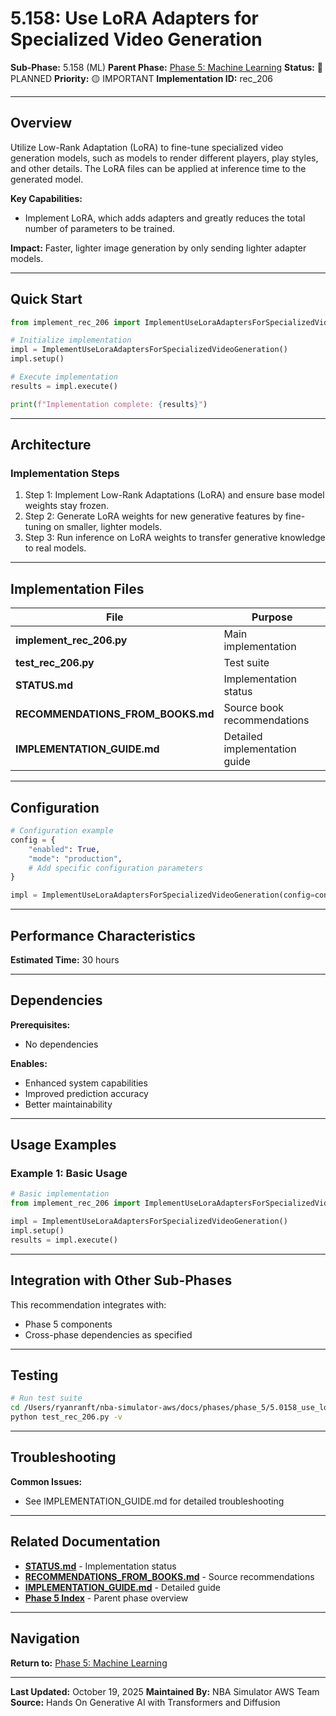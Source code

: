 # 5.158: Use LoRA Adapters for Specialized Video Generation

**Sub-Phase:** 5.158 (ML)
**Parent Phase:** [Phase 5: Machine Learning](../PHASE_5_INDEX.md)
**Status:** 🔵 PLANNED
**Priority:** 🟡 IMPORTANT
**Implementation ID:** rec_206

---

## Overview

Utilize Low-Rank Adaptation (LoRA) to fine-tune specialized video generation models, such as models to render different players, play styles, and other details. The LoRA files can be applied at inference time to the generated model.

**Key Capabilities:**
- Implement LoRA, which adds adapters and greatly reduces the total number of parameters to be trained.

**Impact:**
Faster, lighter image generation by only sending lighter adapter models.

---

## Quick Start

```python
from implement_rec_206 import ImplementUseLoraAdaptersForSpecializedVideoGeneration

# Initialize implementation
impl = ImplementUseLoraAdaptersForSpecializedVideoGeneration()
impl.setup()

# Execute implementation
results = impl.execute()

print(f"Implementation complete: {results}")
```

---

## Architecture

### Implementation Steps

1. Step 1: Implement Low-Rank Adaptations (LoRA) and ensure base model weights stay frozen.
2. Step 2: Generate LoRA weights for new generative features by fine-tuning on smaller, lighter models.
3. Step 3: Run inference on LoRA weights to transfer generative knowledge to real models.

---

## Implementation Files

| File | Purpose |
|------|---------|
| **implement_rec_206.py** | Main implementation |
| **test_rec_206.py** | Test suite |
| **STATUS.md** | Implementation status |
| **RECOMMENDATIONS_FROM_BOOKS.md** | Source book recommendations |
| **IMPLEMENTATION_GUIDE.md** | Detailed implementation guide |

---

## Configuration

```python
# Configuration example
config = {
    "enabled": True,
    "mode": "production",
    # Add specific configuration parameters
}

impl = ImplementUseLoraAdaptersForSpecializedVideoGeneration(config=config)
```

---

## Performance Characteristics

**Estimated Time:** 30 hours

---

## Dependencies

**Prerequisites:**
- No dependencies

**Enables:**
- Enhanced system capabilities
- Improved prediction accuracy
- Better maintainability

---

## Usage Examples

### Example 1: Basic Usage

```python
# Basic implementation
from implement_rec_206 import ImplementUseLoraAdaptersForSpecializedVideoGeneration

impl = ImplementUseLoraAdaptersForSpecializedVideoGeneration()
impl.setup()
results = impl.execute()
```

---

## Integration with Other Sub-Phases

This recommendation integrates with:
- Phase 5 components
- Cross-phase dependencies as specified

---

## Testing

```bash
# Run test suite
cd /Users/ryanranft/nba-simulator-aws/docs/phases/phase_5/5.0158_use_lora_adapters_for_specialized_video_generation
python test_rec_206.py -v
```

---

## Troubleshooting

**Common Issues:**
- See IMPLEMENTATION_GUIDE.md for detailed troubleshooting

---

## Related Documentation

- **[STATUS.md](STATUS.md)** - Implementation status
- **[RECOMMENDATIONS_FROM_BOOKS.md](RECOMMENDATIONS_FROM_BOOKS.md)** - Source recommendations
- **[IMPLEMENTATION_GUIDE.md](IMPLEMENTATION_GUIDE.md)** - Detailed guide
- **[Phase 5 Index](../PHASE_5_INDEX.md)** - Parent phase overview

---

## Navigation

**Return to:** [Phase 5: Machine Learning](../PHASE_5_INDEX.md)

---

**Last Updated:** October 19, 2025
**Maintained By:** NBA Simulator AWS Team
**Source:** Hands On Generative AI with Transformers and Diffusion

